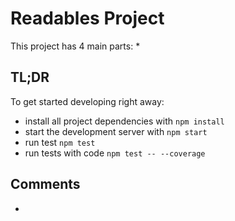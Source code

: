 # Readables Project

This project has 4 main parts:
*


## TL;DR

To get started developing right away:

* install all project dependencies with `npm install`
* start the development server with `npm start`
* run test `npm test`
* run tests with code `npm test -- --coverage`

## Comments

*
